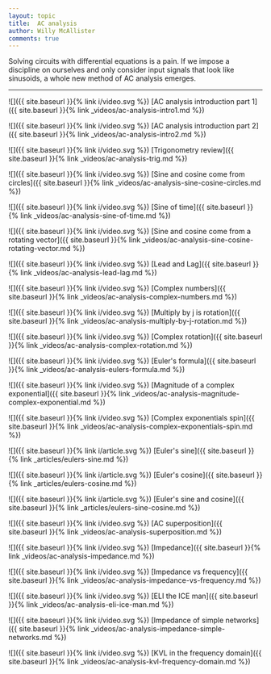 ```yaml
---
layout: topic
title:  AC analysis
author: Willy McAllister
comments: true
---
```


Solving circuits with differential equations is a pain. If we impose a discipline on ourselves and only consider input signals that look like sinusoids, a whole new method of AC analysis emerges.

----

![]({{ site.baseurl }}{% link i/video.svg %}) [AC analysis introduction part 1]({{ site.baseurl }}{% link _videos/ac-analysis-intro1.md %})

![]({{ site.baseurl }}{% link i/video.svg %}) [AC analysis introduction part 2]({{ site.baseurl }}{% link _videos/ac-analysis-intro2.md %})

![]({{ site.baseurl }}{% link i/video.svg %}) [Trigonometry review]({{ site.baseurl }}{% link _videos/ac-analysis-trig.md %})

![]({{ site.baseurl }}{% link i/video.svg %}) [Sine and cosine come from circles]({{ site.baseurl }}{% link _videos/ac-analysis-sine-cosine-circles.md %})

![]({{ site.baseurl }}{% link i/video.svg %}) [Sine of time]({{ site.baseurl }}{% link _videos/ac-analysis-sine-of-time.md %})

![]({{ site.baseurl }}{% link i/video.svg %}) [Sine and cosine come from a rotating vector]({{ site.baseurl }}{% link _videos/ac-analysis-sine-cosine-rotating-vector.md %})

![]({{ site.baseurl }}{% link i/video.svg %}) [Lead and Lag]({{ site.baseurl }}{% link _videos/ac-analysis-lead-lag.md %})

![]({{ site.baseurl }}{% link i/video.svg %}) [Complex numbers]({{ site.baseurl }}{% link _videos/ac-analysis-complex-numbers.md %})

![]({{ site.baseurl }}{% link i/video.svg %}) [Multiply by j is rotation]({{ site.baseurl }}{% link _videos/ac-analysis-multiply-by-j-rotation.md %})

![]({{ site.baseurl }}{% link i/video.svg %}) [Complex rotation]({{ site.baseurl }}{% link _videos/ac-analysis-complex-rotation.md %})

![]({{ site.baseurl }}{% link i/video.svg %}) [Euler's formula]({{ site.baseurl }}{% link _videos/ac-analysis-eulers-formula.md %})

![]({{ site.baseurl }}{% link i/video.svg %}) [Magnitude of a complex exponential]({{ site.baseurl }}{% link _videos/ac-analysis-magnitude-complex-exponential.md %})

![]({{ site.baseurl }}{% link i/video.svg %}) [Complex exponentials spin]({{ site.baseurl }}{% link _videos/ac-analysis-complex-exponentials-spin.md %})

![]({{ site.baseurl }}{% link i/article.svg %}) [Euler's sine]({{ site.baseurl }}{% link _articles/eulers-sine.md %})

![]({{ site.baseurl }}{% link i/article.svg %}) [Euler's cosine]({{ site.baseurl }}{% link _articles/eulers-cosine.md %})

![]({{ site.baseurl }}{% link i/article.svg %}) [Euler's sine and cosine]({{ site.baseurl }}{% link _articles/eulers-sine-cosine.md %})

![]({{ site.baseurl }}{% link i/video.svg %}) [AC superposition]({{ site.baseurl }}{% link _videos/ac-analysis-superposition.md %})

![]({{ site.baseurl }}{% link i/video.svg %}) [Impedance]({{ site.baseurl }}{% link _videos/ac-analysis-impedance.md %})

![]({{ site.baseurl }}{% link i/video.svg %}) [Impedance vs frequency]({{ site.baseurl }}{% link _videos/ac-analysis-impedance-vs-frequency.md %})

![]({{ site.baseurl }}{% link i/video.svg %}) [ELI the ICE man]({{ site.baseurl }}{% link _videos/ac-analysis-eli-ice-man.md %})

![]({{ site.baseurl }}{% link i/video.svg %}) [Impedance of simple networks]({{ site.baseurl }}{% link _videos/ac-analysis-impedance-simple-networks.md %})

![]({{ site.baseurl }}{% link i/video.svg %}) [KVL in the frequency domain]({{ site.baseurl }}{% link _videos/ac-analysis-kvl-frequency-domain.md %})
